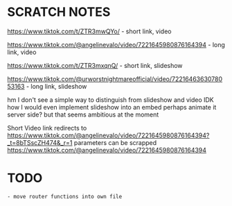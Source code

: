 # SCRATCH NOTES

https://www.tiktok.com/t/ZTR3mwQYo/ - short link, video

https://www.tiktok.com/@angelinevalo/video/7221645980876164394 - long link, video

https://www.tiktok.com/t/ZTR3mxqnQ/ - short link, slideshow

https://www.tiktok.com/@urworstnightmareofficial/video/7221646363078053163 - long link, slideshow

hm
I don't see a simple way to distinguish from slideshow and video
IDK how I would even implement slideshow into an embed
perhaps animate it server side?
but that seems ambitious at the moment

Short Video link redirects to
https://www.tiktok.com/@angelinevalo/video/7221645980876164394?_t=8bTSscZH474&_r=1
parameters can be scrapped
https://www.tiktok.com/@angelinevalo/video/7221645980876164394

# TODO

    - move router functions into own file
